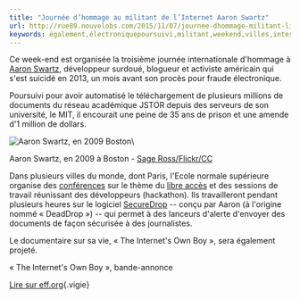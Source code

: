 ```yaml
---
title: "Journée d’hommage au militant de l’Internet Aaron Swartz"
url: http://rue89.nouvelobs.com/2015/11/07/journee-dhommage-militant-linternet-aaron-swartz-261998
keywords: également,électroniquepoursuivi,militant,weekend,villes,internets,vie,documents,linternet,dhommage,swartz,boy,aaron,journée
---
```

Ce week-end est organisée la troisième journée internationale d'hommage à [Aaron Swartz](https://fr.wikipedia.org/wiki/Aaron_Swartz), développeur surdoué, blogueur et activiste américain qui s'est suicidé en 2013, un mois avant son procès pour fraude électronique.

Poursuivi pour avoir automatisé le téléchargement de plusieurs millions de documents du réseau académique JSTOR depuis des serveurs de son université, le MIT, il encourait une peine de 35 ans de prison et une amende d'1 million de dollars.

![Aaron Swartz, en 2009 Boston](https://media.nouvelobs.com/ext/uri/sreferentiel.nouvelobs.com/file/rue89/11d4c6405fd26f595258f8c99028fc20.jpg)\

Aaron Swartz, en 2009 à Boston - [Sage Ross/Flickr/CC](https://www.flickr.com/photos/ragesoss/3835494997/in/photolist-6QVV36-9RQRd5-2n1d4-5SJni5-6QZRbh-dNEXwM-6MNRdG-fHv7W6-6MJCbk-6QVVWa-CsGTo-CsHe7-dMrtPq-7PUhkT-5ShuwV-b9B4Cr-5VsSod-8WMDrV-56b9ZA-5VougK-62bT3x-5VovQF-5tVxF9-2ZzTNH-5E5HgQ-6MJF4V-dMrtES-7feD3X-dM4haz-dM4hkV-dM4hg4-6MNFmL-5R3abN-dMryuJ-5QZFPz-dMm14T-dM9Rby-5DXuCd-4E3DUz-6MNTf5-5DRSsN-7wH4qo-55nCsE-55nxEA-dMrtQE-dMrtEL-5DXvmw-fxDxJP-5SgNt8-7wH4eL)

Dans plusieurs villes du monde, dont Paris, l'Ecole normale supérieure organise des [conférences](http://www.aaronswartzday.org/paris/) sur le thème du [libre accès](http://fr.wikipedia.org/wiki/Libre_acc%C3%83%C2%A8s_%28%C3%83%C2%A9dition_scientifique%29) et des sessions de travail réunissant des développeurs (hackathon). Ils travailleront pendant plusieurs heures sur le logiciel [SecureDrop](https://securedrop.org/) -- conçu par Aaron (à l'origine nommé « DeadDrop ») -- qui permet à des lanceurs d'alerte d'envoyer des documents de façon sécurisée à des journalistes.

Le documentaire sur sa vie, « The Internet's Own Boy », sera également projeté.

« The Internet's Own Boy », bande-annonce

[Lire sur eff.org](https://www.eff.org/deeplinks/2015/11/aaron-swartz-hackathon-weekend-your-chance-hack-better-world){.vigie}
